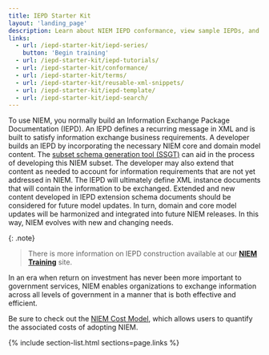 ```yaml
---
title: IEPD Starter Kit
layout: 'landing_page'
description: Learn about NIEM IEPD conformance, view sample IEPDs, and more.
links:
  - url: /iepd-starter-kit/iepd-series/
    button: 'Begin training'
  - url: /iepd-starter-kit/iepd-tutorials/
  - url: /iepd-starter-kit/conformance/
  - url: /iepd-starter-kit/terms/
  - url: /iepd-starter-kit/reusable-xml-snippets/
  - url: /iepd-starter-kit/iepd-template/
  - url: /iepd-starter-kit/iepd-search/
---
```


To use NIEM, you normally build an Information Exchange Package Documentation (IEPD). An IEPD defines a recurring message in XML and is built to satisfy information exchange business requirements. A developer builds an IEPD by incorporating the necessary NIEM core and domain model content. The [subset schema generation tool (SSGT)](https://tools.niem.gov/niemtools/ssgt/index.iepd) can aid in the process of developing this NIEM subset. The developer may also extend that content as needed to account for information requirements that are not yet addressed in NIEM. The IEPD will ultimately define XML instance documents that will contain the information to be exchanged. Extended and new content developed in IEPD extension schema documents should be considered for future model updates. In turn, domain and core model updates will be harmonized and integrated into future NIEM releases. In this way, NIEM evolves with new and changing needs.

{: .note}
> There is more information on IEPD construction available at our **[NIEM Training](../training)** site.

In an era when return on investment has never been more important to government services, NIEM enables organizations to exchange information across all levels of government in a manner that is both effective and efficient.

Be sure to check out the [NIEM Cost Model](https://www.niem.gov/about-niem/niem-cost-model), which allows users to quantify the associated costs of adopting NIEM.

{% include section-list.html sections=page.links %}

